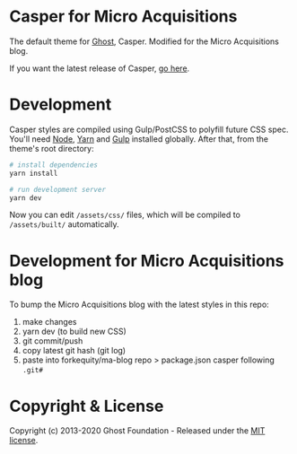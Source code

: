# Casper for Micro Acquisitions

The default theme for [Ghost](http://github.com/tryghost/ghost/), Casper. Modified for the Micro Acquisitions blog.

If you want the latest release of Casper, [go here](https://github.com/TryGhost/Casper/releases).

# Development

Casper styles are compiled using Gulp/PostCSS to polyfill future CSS spec. You'll need [Node](https://nodejs.org/), [Yarn](https://yarnpkg.com/) and [Gulp](https://gulpjs.com) installed globally. After that, from the theme's root directory:

```bash
# install dependencies
yarn install

# run development server
yarn dev
```

Now you can edit `/assets/css/` files, which will be compiled to `/assets/built/` automatically.

# Development for Micro Acquisitions blog
To bump the Micro Acquisitions blog with the latest styles in this repo:

1. make changes
2. yarn dev (to build new CSS)
3. git commit/push
4. copy latest git hash (git log)
5. paste into forkequity/ma-blog repo > package.json casper following `.git#`

# Copyright & License

Copyright (c) 2013-2020 Ghost Foundation - Released under the [MIT license](LICENSE).
